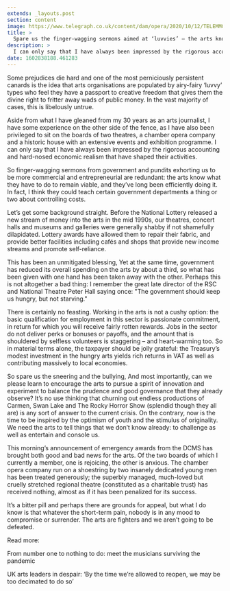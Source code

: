 ```yaml
--- 
extends: _layouts.post 
section: content 
image: https://www.telegraph.co.uk/content/dam/opera/2020/10/12/TELEMMGLPICT000241539570_trans_NvBQzQNjv4BqufPWexoDNO0wvV3FQMbBIAMLDcm08fJADSTQTckqLY4.jpeg?impolicy=logo-overlay 
title: > 
  Spare us the finger-wagging sermons aimed at ‘luvvies’ – the arts know how to fight back 
description: > 
  I can only say that I have always been impressed by the rigorous accounting and hard-nosed economic realism that have shaped their activities.So finger-wagging sermons from government and pundits exhorting us to be more commercial and entrepreneurial are redundant: the arts know what they have to do to remain viable, and they’ve long been efficiently doing it.In fact, I think they could teach certain government departments a thing or two about controlling costs.We need the arts to tell things that we don’t know already: to challenge as well as entertain and console us.This morning’s announcement of emergency awards from the DCMS has brought both good and bad news for the arts. 
date: 1602838188.461283 
--- 
```

Some prejudices die hard and one of the most perniciously persistent canards is the idea that arts organisations are populated by airy-fairy ‘luvvy’ types who feel they have a passport to creative freedom that gives them the divine right to fritter away wads of public money. In the vast majority of cases, this is libelously untrue.

Aside from what I have gleaned from my 30 years as an arts journalist, I have some experience on the other side of the fence, as I have also been privileged to sit on the boards of two theatres, a chamber opera company and a historic house with an extensive events and exhibition programme. I can only say that I have always been impressed by the rigorous accounting and hard-nosed economic realism that have shaped their activities.

So finger-wagging sermons from government and pundits exhorting us to be more commercial and entrepreneurial are redundant: the arts know what they have to do to remain viable, and they’ve long been efficiently doing it. In fact, I think they could teach certain government departments a thing or two about controlling costs.

Let’s get some background straight. Before the National Lottery released a new stream of money into the arts in the mid 1990s, our theatres, concert halls and museums and galleries were generally shabby if not shamefully dilapidated. Lottery awards have allowed them to repair their fabric, and provide better facilities including cafés and shops that provide new income streams and promote self-reliance.

This has been an unmitigated blessing, Yet at the same time, government has reduced its overall spending on the arts by about a third, so what has been given with one hand has been taken away with the other. Perhaps this is not altogether a bad thing: I remember the great late director of the RSC and National Theatre Peter Hall saying once: "The government should keep us hungry, but not starving."

There is certainly no feasting. Working in the arts is not a cushy option: the basic qualification for employment in this sector is passionate commitment, in return for which you will receive fairly rotten rewards. Jobs in the sector do not deliver perks or bonuses or payoffs, and the amount that is shouldered by selfless volunteers is staggering – and heart-warming too. So in material terms alone, the taxpayer should be jolly grateful: the Treasury’s modest investment in the hungry arts yields rich returns in VAT as well as contributing massively to local economies.

So spare us the sneering and the bullying, And most importantly, can we please learn to encourage the arts to pursue a spirit of innovation and experiment to balance the prudence and good governance that they already observe? It’s no use thinking that churning out endless productions of Carmen, Swan Lake and The Rocky Horror Show (splendid though they all are) is any sort of answer to the current crisis. On the contrary, now is the time to be inspired by the optimism of youth and the stimulus of originality. We need the arts to tell things that we don’t know already: to challenge as well as entertain and console us.

This morning’s announcement of emergency awards from the DCMS has brought both good and bad news for the arts. Of the two boards of which I currently a member, one is rejoicing, the other is anxious. The chamber opera company run on a shoestring by two insanely dedicated young men has been treated generously; the superbly managed, much-loved but cruelly stretched regional theatre (constituted as a charitable trust) has received nothing, almost as if it has been penalized for its success.

It’s a bitter pill and perhaps there are grounds for appeal, but what I do know is that whatever the short-term pain, nobody is in any mood to compromise or surrender. The arts are fighters and we aren’t going to be defeated.

Read more:

From number one to nothing to do: meet the musicians surviving the pandemic

UK arts leaders in despair: ‘By the time we’re allowed to reopen, we may be too decimated to do so’